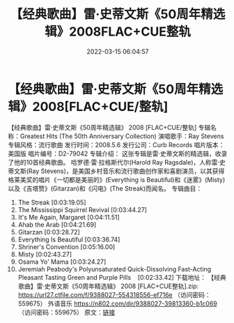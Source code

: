 ﻿---
title: 【经典歌曲】雷·史蒂文斯《50周年精选辑》2008FLAC+CUE整轨
date: 2022-03-15 06:04:57
categories: 外语音乐
tags: 外语音乐
---
# 【经典歌曲】雷·史蒂文斯《50周年精选辑》2008[FLAC+CUE/整轨]

【经典歌曲】雷·史蒂文斯《50周年精选辑》 2008 [FLAC+CUE/整轨]
专辑名称：Greatest Hits (The 50th Anniversary Collection)
演唱歌手：Ray Stevens
专辑风格：流行歌曲
发行时间：2008.5.6
发行公司：Curb Records
唱片版本：美国版
唱片编号：D2-79042
专辑介绍：
这张专辑是雷·史蒂文斯的精选辑，收录了他的10首经典歌曲。
哈罗德·雷·拉格斯代尔(Harold Ray Ragsdale)，人称雷·史蒂文斯(Ray
Stevens)，是美国乡村音乐和流行歌曲创作家和喜剧演员，以其获得格莱美奖的唱片《一切都是美丽的》(Everything is
Beautiful)和《迷雾》(Misty)以及《吉塔赞》(Gitarzan)和《闪电》(The Streak)而闻名。
专辑曲目：
01. The Streak
[0:03:19.05]
02. The Mississippi Squirrel Revival
[0:03:44.27]
03. It's Me Again, Margaret
[0:04:11.51]
04. Ahab the Arab
[0:04:21.69]
05. Gitarzan
[0:03:28.72]
06. Everything Is Beautiful
[0:03:36.74]
07. Shriner's Convention
[0:05:16.00]
08. Misty
[0:02:43.27]
09. Osama Yo' Mama
[0:03:24.27]
10. Jeremiah Peabody's Polyunsaturated Quick-Dissolving
Fast-Acting Pleasant Tasting Green and Purple
Pills    [0:02:33.42]
下载地址：
【经典歌曲】雷·史蒂文斯《50周年精选辑》 2008 [FLAC+CUE整轨].zip: https://url27.ctfile.com/f/9388027-554318556-ef716e
（访问密码：559675）
外语音乐
https://n802.com/dir/9388027-39813360-b1c069
（访问密码：559675）
原文：[链接](https://blog.sina.com.cn/s/blog_1647c7e7601030w7a.html)